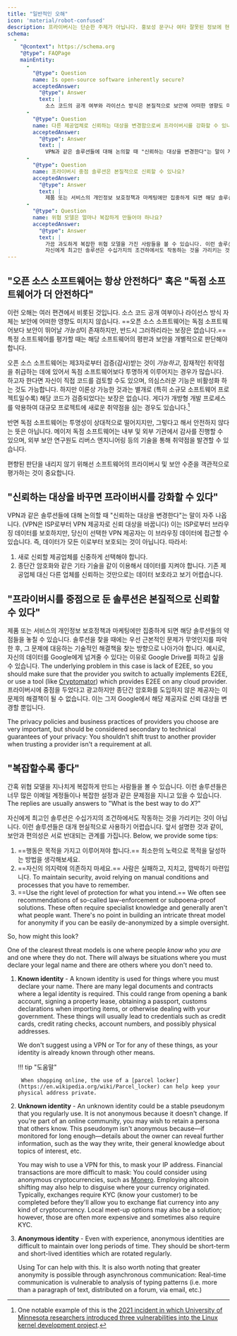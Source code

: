 ```yaml
---
title: "일반적인 오해"
icon: 'material/robot-confused'
description: 프라이버시는 단순한 주제가 아닙니다. 홍보성 문구나 여타 잘못된 정보에 현혹당하지 않도록 조심해야 합니다.
schema:
  - 
    "@context": https://schema.org
    "@type": FAQPage
    mainEntity:
      - 
        "@type": Question
        name: Is open-source software inherently secure?
        acceptedAnswer:
          "@type": Answer
          text: |
            소스 코드의 공개 여부와 라이선스 방식은 본질적으로 보안에 어떠한 영향도 미치지 않습니다. 오픈 소스 소프트웨어는 독점 소프트웨어보다 더 안전할 가능성이 있지만, 반드시 그렇다는 보장은 없습니다. 소프트웨어를 평가할 때는 평판과 보안을 개별적으로 살펴봐야 합니다.
      - 
        "@type": Question
        name: 다른 제공업체로 신뢰하는 대상을 변경함으로써 프라이버시를 강화할 수 있나요?
        acceptedAnswer:
          "@type": Answer
          text: |
            VPN과 같은 솔루션들에 대해 논의할 때 "신뢰하는 대상을 변경한다"는 말이 자주 나옵니다. (VPN은 ISP로부터 VPN 제공자로 신뢰 대상을 바꿉니다) 이는 ISP로부터 브라우징 데이터를 보호하지만, 당신이 선택한 VPN 제공자는 이 브라우징 데이터에 접근할 수 있습니다. 즉, 데이터가 모든 이로부터 보호되는 것이 아닙니다.
      - 
        "@type": Question
        name: 프라이버시 중점 솔루션은 본질적으로 신뢰할 수 있나요?
        acceptedAnswer:
          "@type": Answer
          text: |
            제품 또는 서비스의 개인정보 보호정책과 마케팅에만 집중하게 되면 해당 솔루션들의 약점들을 놓칠 수 있습니다. 솔루션을 찾을 때에는 우선 근본적인 문제가 무엇인지를 파악한 후, 그 문제에 대응하는 기술적인 해결책을 찾는 방향으로 나아가야 합니다. 예시로, 자신의 데이터를 Google에게 넘겨줄 수 있다는 이유로 Google Drive를 피하고 싶을 수 있습니다. 여기서의 근본적인 문제는 종단간 암호화가 없다는 것입니다. 따라서 새로운 서비스 제공자를 선택할 경우, 그 제공자가 종단간 암호화를 도입했는지 확인하거나, 종단간 암호화를 직접 도입할 수 있게 해주는 프로그램를 사용할 수 있습니다. 예시로는 Cryptomator가 있습니다. 프라이버시에 중점을 두었다고 광고하지만 종단간 암호화를 도입하지 않은 제공자는 이 문제의 해결책이 될 수 없습니다. 이는 그저 Google에서 해당 제공자로 신뢰 대상을 변경할 뿐입니다.
      - 
        "@type": Question
        name: 위협 모델은 얼마나 복잡하게 만들어야 하나요?
        acceptedAnswer:
          "@type": Answer
          text: |
            가끔 과도하게 복잡한 위협 모델을 가진 사람들을 볼 수 있습니다. 이런 솔루션들은 너무 많은 이메일 계정들이나 복잡한 설정과 같은 문제점을 지니고 있을 수 있습니다. 이런 질문의 답변들은 대부분 "X를 수행하는 최선의 방법"과 같습니다.
            자신에게 최고인 솔루션은 수십가지의 조건하에서도 작동하는 것을 가리키는 것이 아닙니다. 이런 솔루션들은 대개 현실적으로 사용하기 어렵습니다. 앞서 설명한 것과 같이, 보안과 편의성은 서로 반대되는 관계를 가집니다.
---
```


## "오픈 소스 소프트웨어는 항상 안전하다" 혹은 "독점 소프트웨어가 더 안전하다"

이런 오해는 여러 편견에서 비롯된 것입니다. 소스 코드 공개 여부이나 라이선스 방식 자체는 보안에 어떠한 영향도 미치지 않습니다. ==오픈 소스 소프트웨어는 독점 소프트웨어보다 보안이 뛰어날 *가능성*이 존재하지만, 반드시 그러하리라는 보장은 없습니다.== 특정 소프트웨어를 평가할 때는 해당 소프트웨어의 평판과 보안을 개별적으로 판단해야 합니다.

오픈 소스 소프트웨어는 제3자로부터 검증(감사)받는 것이 *가능하고*, 잠재적인 취약점을 취급하는 데에 있어서 독점 소프트웨어보다 투명하게 이루어지는 경우가 많습니다. 하고자 한다면 자신이 직접 코드를 검토할 수도 있으며, 의심스러운 기능은 비활성화 하는 것도 가능합니다. 하지만 이론상 가능한 것과는 별개로 (특히 소규모 소프트웨어 프로젝트일수록) 해당 코드가 검증되었다는 보장은 없습니다. 게다가 개방형 개발 프로세스를 악용하여 대규모 프로젝트에 새로운 취약점을 심는 경우도 있습니다.[^1]

반면 독점 소프트웨어는 투명성이 상대적으로 떨어지지만, 그렇다고 해서 안전하지 않다는 뜻은 아닙니다. 메이저 독점 소프트웨어는 내부 및 외부 기관에서 감사를 진행할 수 있으며, 외부 보안 연구원도 리버스 엔지니어링 등의 기술을 통해 취약점을 발견할 수 있습니다.

편향된 판단을 내리지 않기 위해선 소프트웨어의 프라이버시 및 보안 수준을 객관적으로 평가하는 것이 중요합니다.

## "신뢰하는 대상을 바꾸면 프라이버시를 강화할 수 있다"

VPN과 같은 솔루션들에 대해 논의할 때 "신뢰하는 대상을 변경한다"는 말이 자주 나옵니다. (VPN은 ISP로부터 VPN 제공자로 신뢰 대상을 바꿉니다) 이는 ISP로부터 브라우징 데이터를 보호하지만, 당신이 선택한 VPN 제공자는 이 브라우징 데이터에 접근할 수 있습니다. 즉, 데이터가 모든 이로부터 보호되는 것이 아닙니다. 따라서:

1. 새로 신뢰할 제공업체를 신중하게 선택해야 합니다.
2. 종단간 암호화와 같은 기타 기술을 같이 이용해서 데이터를 지켜야 합니다. 기존 제공업체 대신 다른 업체를 신뢰하는 것만으로는 데이터 보호라고 보기 어렵습니다.

## "프라이버시를 중점으로 둔 솔루션은 본질적으로 신뢰할 수 있다"

제품 또는 서비스의 개인정보 보호정책과 마케팅에만 집중하게 되면 해당 솔루션들의 약점들을 놓칠 수 있습니다. 솔루션을 찾을 때에는 우선 근본적인 문제가 무엇인지를 파악한 후, 그 문제에 대응하는 기술적인 해결책을 찾는 방향으로 나아가야 합니다. 예시로, 자신의 데이터를 Google에게 넘겨줄 수 있다는 이유로 Google Drive를 피하고 싶을 수 있습니다. The underlying problem in this case is lack of E2EE, so you should make sure that the provider you switch to actually implements E2EE, or use a tool (like [Cryptomator](../encryption.md#cryptomator-cloud)) which provides E2EE on any cloud provider. 프라이버시에 중점을 두었다고 광고하지만 종단간 암호화를 도입하지 않은 제공자는 이 문제의 해결책이 될 수 없습니다. 이는 그저 Google에서 해당 제공자로 신뢰 대상을 변경할 뿐입니다.

The privacy policies and business practices of providers you choose are very important, but should be considered secondary to technical guarantees of your privacy: You shouldn't shift trust to another provider when trusting a provider isn't a requirement at all.

## "복잡할수록 좋다"

간혹 위협 모델을 지나치게 복잡하게 만드는 사람들을 볼 수 있습니다. 이런 솔루션들은 너무 많은 이메일 계정들이나 복잡한 설정과 같은 문제점을 지니고 있을 수 있습니다. The replies are usually answers to "What is the best way to do *X*?"

자신에게 최고인 솔루션은 수십가지의 조건하에서도 작동하는 것을 가리키는 것이 아닙니다. 이런 솔루션들은 대개 현실적으로 사용하기 어렵습니다. 앞서 설명한 것과 같이, 보안과 편의성은 서로 반대되는 관계를 가집니다. Below, we provide some tips:

1. ==행동은 목적을 가지고 이루어져야 합니다.== 최소한의 노력으로 목적을 달성하는 방법을 생각해보세요.
2. ==자신의 의지력에 의존하지 마세요.== 사람은 실패하고, 지치고, 깜박하기 마련입니다. To maintain security, avoid relying on manual conditions and processes that you have to remember.
3. ==Use the right level of protection for what you intend.== We often see recommendations of so-called law-enforcement or subpoena-proof solutions. These often require specialist knowledge and generally aren't what people want. There's no point in building an intricate threat model for anonymity if you can be easily de-anonymized by a simple oversight.

So, how might this look?

One of the clearest threat models is one where people *know who you are* and one where they do not. There will always be situations where you must declare your legal name and there are others where you don't need to.

1. **Known identity** - A known identity is used for things where you must declare your name. There are many legal documents and contracts where a legal identity is required. This could range from opening a bank account, signing a property lease, obtaining a passport, customs declarations when importing items, or otherwise dealing with your government. These things will usually lead to credentials such as credit cards, credit rating checks, account numbers, and possibly physical addresses.

    We don't suggest using a VPN or Tor for any of these things, as your identity is already known through other means.

    !!! tip "도움말"
   
        When shopping online, the use of a [parcel locker](https://en.wikipedia.org/wiki/Parcel_locker) can help keep your physical address private.

2. **Unknown identity** - An unknown identity could be a stable pseudonym that you regularly use. It is not anonymous because it doesn't change. If you're part of an online community, you may wish to retain a persona that others know. This pseudonym isn't anonymous because—if monitored for long enough—details about the owner can reveal further information, such as the way they write, their general knowledge about topics of interest, etc.

    You may wish to use a VPN for this, to mask your IP address. Financial transactions are more difficult to mask: You could consider using anonymous cryptocurrencies, such as [Monero](https://www.getmonero.org/). Employing altcoin shifting may also help to disguise where your currency originated. Typically, exchanges require KYC (know your customer) to be completed before they'll allow you to exchange fiat currency into any kind of cryptocurrency. Local meet-up options may also be a solution; however, those are often more expensive and sometimes also require KYC.

3. **Anonymous identity** - Even with experience, anonymous identities are difficult to maintain over long periods of time. They should be short-term and short-lived identities which are rotated regularly.

    Using Tor can help with this. It is also worth noting that greater anonymity is possible through asynchronous communication: Real-time communication is vulnerable to analysis of typing patterns (i.e. more than a paragraph of text, distributed on a forum, via email, etc.)

[^1]: One notable example of this is the [2021 incident in which University of Minnesota researchers introduced three vulnerabilities into the Linux kernel development project](https://cse.umn.edu/cs/linux-incident).
